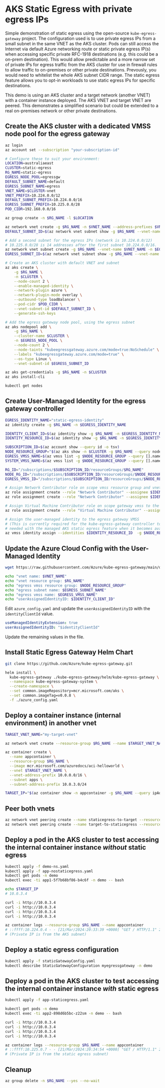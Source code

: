 # AKS Static Egress with private egress IPs

Simple demonstration of static egress using the open-source `kube-egress-gateway` project. The configuration used is to use private egress IPs from a small subnet in the same VNET as the AKS cluster.
Pods can still access the Internet via default Azure networking route or static private egress IP(s) when accessing specific private RFC-1918 destinations (e.g. this could be a on-prem destination). This would allow predictable and a more narrow set of private IPs for egress traffic from the AKS cluster for use in firewall rules to allow traffic to on-premises or other private destinations. Prevously, you would need to whitelist the whole AKS subnet CIDR range.  The static egress feature allows you to opt-in workloads to use static egress IPs for specific destinations.

This demo is using an AKS cluster and a target network (another VNET) with a container instance deployed. The AKS VNET and target VNET are peered.  This demonstrates a simplified scenario but could be extended to a real on-premises network or other private destinations.

## Create the AKS cluster with a dedicated VMSS node pool for the egress gateway

```sh
az login
az account set --subscription "your-subscription-id"

# Configure these to suit your environment:
LOCATION=australiaeast
CLUSTER=static-egress
RG_NAME=static-egress
EGRESS_NODE_POOL=egressgw
DEFAULT_SUBNET_NAME=default
EGRESS_SUBNET_NAME=egress
VNET_NAME=$CLUSTER-vnet
VNET_PREFIX=10.224.0.0/12
DEFAULT_SUBNET_PREFIX=10.224.0.0/16
EGRESS_SUBNET_PREFIX=10.225.0.0/28
POD_CIDR=192.168.0.0/16

az group create -n $RG_NAME -l $LOCATION

az network vnet create -g $RG_NAME -n $VNET_NAME --address-prefixes $VNET_PREFIX --subnet-name $DEFAULT_SUBNET_NAME --subnet-prefixes $DEFAULT_SUBNET_PREFIX
DEFAULT_SUBNET_ID=$(az network vnet subnet show -g $RG_NAME --vnet-name $VNET_NAME --name $DEFAULT_SUBNET_NAME --query id -o tsv)

# Add a second subnet for the egress IPs (network is 10.224.0.0/12)
# 10.225.0.0/28 is 14 addresses after the first subnet 10.224.0.0/16.
az network vnet subnet create -g $RG_NAME --vnet-name $VNET_NAME -n $EGRESS_SUBNET_NAME --address-prefixes $EGRESS_SUBNET_PREFIX
EGRESS_SUBNET_ID=$(az network vnet subnet show -g $RG_NAME --vnet-name $VNET_NAME -n $EGRESS_SUBNET_NAME --query id -o tsv)

# Create an AKS cluster with default VNET and subnet
az aks create \
    -g $RG_NAME \
    -n $CLUSTER \
    --node-count 2 \
    --enable-managed-identity \
    --network-plugin azure \
    --network-plugin-mode overlay \
    --outbound-type loadBalancer \
    --pod-cidr $POD_CIDR \
    --vnet-subnet-id $DEFAULT_SUBNET_ID \
    --generate-ssh-keys

# Add the egress gateway node pool, using the egress subnet
az aks nodepool add \
    -g $RG_NAME \
    --cluster-name $CLUSTER \
    -n $EGRESS_NODE_POOL \
    --node-count 2 \
    --node-taints "kubeegressgateway.azure.com/mode=true:NoSchedule" \
    --labels "kubeegressgateway.azure.com/mode=true" \
    --os-type Linux \
    --vnet-subnet-id $EGRESS_SUBNET_ID

az aks get-credentials -g $RG_NAME -n $CLUSTER
az aks install-cli

kubectl get nodes
```

## Create User-Managed Identity for the egress gateway controller

```sh
EGRESS_IDENTITY_NAME="static-egress-identity"
az identity create -g $RG_NAME -n $EGRESS_IDENTITY_NAME

IDENTITY_CLIENT_ID=$(az identity show -g $RG_NAME -n $EGRESS_IDENTITY_NAME -o tsv --query "clientId")
IDENTITY_RESOURCE_ID=$(az identity show -g $RG_NAME -n $EGRESS_IDENTITY_NAME -o tsv --query "id")

SUBSCRIPTION_ID=$(az account show --query id -o tsv)
NODE_RESOURCE_GROUP="$(az aks show -n $CLUSTER -g $RG_NAME --query nodeResourceGroup -o tsv)"
EGRESS_VMSS_NAME=$(az vmss list -g $NODE_RESOURCE_GROUP --query [].name -o tsv | grep $EGRESS_NODE_POOL)
SYSTEM_VMSS_NAME=$(az vmss list -g $NODE_RESOURCE_GROUP --query [].name -o tsv | grep -v $EGRESS_NODE_POOL)

RG_ID="/subscriptions/$SUBSCRIPTION_ID/resourceGroups/$RG_NAME"
NODE_RG_ID="/subscriptions/$SUBSCRIPTION_ID/resourceGroups/$NODE_RESOURCE_GROUP"
EGRESS_VMSS_ID="/subscriptions/$SUBSCRIPTION_ID/resourceGroups/$NODE_RESOURCE_GROUP/providers/Microsoft.Compute/virtualMachineScaleSets/$EGRESS_VMSS_NAME"

# Assign Network Contributor role on scope vmss resource group and vnet resource group to the identity
az role assignment create --role "Network Contributor" --assignee $IDENTITY_CLIENT_ID --scope $RG_ID
az role assignment create --role "Network Contributor" --assignee $IDENTITY_CLIENT_ID --scope $NODE_RG_ID

# Assign Virtual Machine Contributor role on scope gateway vmss to the identity
az role assignment create --role "Virtual Machine Contributor" --assignee $IDENTITY_CLIENT_ID --scope $EGRESS_VMSS_ID

# Assign the user-managed identity to the egress gateway VMSS
# (This is currently required for the kube-egress-gateway controller to use the identity to assign the egress IPs but won't be
# needed with the managed AKS static egress feature when it becomes available.)
az vmss identity assign --identities $IDENTITY_RESOURCE_ID  -g $NODE_RESOURCE_GROUP -n $SYSTEM_VMSS_NAME
```

## Update the Azure Cloud Config with the User-Managed Identity

```sh
wget https://raw.githubusercontent.com/Azure/kube-egress-gateway/main/docs/samples/sample_azure_config_msi.yaml -O azure_config.yaml

echo "vnet name: $VNET_NAME"
echo "vnet resource group: $RG_NAME"
echo "egress vmss resource group: $NODE_RESOURCE_GROUP"
echo "egress subnet name: $EGRESS_SUBNET_NAME"
echo "egress vmss name: $EGRESS_VMSS_NAME"
echo "userAssignedIdentityID: $IDENTITY_CLIENT_ID"
```

Edit `azure_config.yaml` and update the `userAssignedIdentityID` with the `identityClientId` value.

```yaml
useManagedIdentityExtension: true
userAssignedIdentityID: "$identityClientId"
```

Update the remaining values in the file.

## Install Static Egress Gateway Helm Chart

```sh
git clone https://github.com/Azure/kube-egress-gateway.git

helm install \
  kube-egress-gateway ./kube-egress-gateway/helm/kube-egress-gateway \
  --namespace kube-egress-gateway-system \
  --create-namespace \
  --set common.imageRepository=mcr.microsoft.com/aks \
  --set common.imageTag=v0.0.8 \
  -f ./azure_config.yaml
```

## Deploy a container instance (internal environment) in another vnet

```sh
TARGET_VNET_NAME="my-target-vnet"

az network vnet create --resource-group $RG_NAME --name $TARGET_VNET_NAME --location $LOCATION --address-prefix 10.0.0.0/16

az container create \
  --name appcontainer \
  --resource-group $RG_NAME \
  --image mcr.microsoft.com/azuredocs/aci-helloworld \
  --vnet $TARGET_VNET_NAME \
  --vnet-address-prefix 10.0.0.0/16 \
  --subnet apps \
  --subnet-address-prefix 10.0.3.0/24

TARGET_IP="$(az container show -n appcontainer -g $RG_NAME --query ipAddress.ip -o tsv)"
```

## Peer both vnets

```sh
az network vnet peering create --name staticegress-to-target --resource-group $RG_NAME --vnet-name $VNET_NAME --remote-vnet $TARGET_VNET_NAME --allow-vnet-access
az network vnet peering create --name target-to-staticegress --resource-group $RG_NAME --vnet-name $TARGET_VNET_NAME --remote-vnet $VNET_NAME --allow-vnet-access
```

## Deploy a pod in the AKS cluster to test accessing the internal container instance *without* static egress

```sh
kubectl apply -f demo-ns.yaml
kubectl apply -f app-nostaticegress.yaml
kubectl get pods -n demo
kubectl exec -ti app1-5f7b68bf86-b4c6f -n demo -- bash

echo $TARGET_IP
# 10.0.3.4

curl -i http://10.0.3.4
curl -i http://10.0.3.4
curl -i http://10.0.3.4
curl -i http://10.0.3.4

az container logs --resource-group $RG_NAME --name appcontainer
# ::ffff:10.224.0.4 - - [21/Mar/2024:20:33:39 +0000] "GET / HTTP/1.1" 200 1663 "-" "curl/7.88.1"
# (Private IP is from the AKS subnet)
```

## Deploy a static egress configuration

```sh
kubectl apply -f staticGatewayConfig.yaml
kubectl describe StaticGatewayConfiguration myegressgateway -n demo
```

## Deploy a pod in the AKS cluster to test accessing the internal container instance *with* static egress

```sh
kubectl apply -f app-staticegress.yaml

kubectl get pods -n demo
kubectl exec -ti app2-898d6b5bc-z22sm -n demo -- bash

curl -i http://10.0.3.4
curl -i http://10.0.3.4
curl -i http://10.0.3.4
curl -i http://10.0.3.4

az container logs --resource-group $RG_NAME --name appcontainer
# ::ffff:10.225.0.7 - - [21/Mar/2024:20:34:54 +0000] "GET / HTTP/1.1" 200 1663 "-" "curl/7.88.1"
# (Private IP is from the static egress subnet)
```

## Cleanup

```sh
az group delete -n $RG_NAME --yes --no-wait
```
